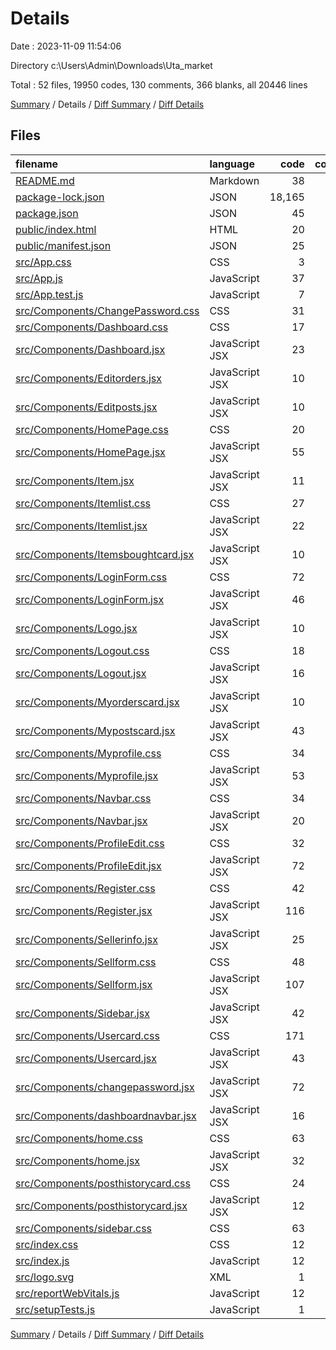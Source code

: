 # Details

Date : 2023-11-09 11:54:06

Directory c:\\Users\\Admin\\Downloads\\Uta_market

Total : 52 files,  19950 codes, 130 comments, 366 blanks, all 20446 lines

[Summary](results.md) / Details / [Diff Summary](diff.md) / [Diff Details](diff-details.md)

## Files
| filename | language | code | comment | blank | total |
| :--- | :--- | ---: | ---: | ---: | ---: |
| [README.md](/README.md) | Markdown | 38 | 0 | 33 | 71 |
| [package-lock.json](/package-lock.json) | JSON | 18,165 | 0 | 1 | 18,166 |
| [package.json](/package.json) | JSON | 45 | 0 | 1 | 46 |
| [public/index.html](/public/index.html) | HTML | 20 | 23 | 1 | 44 |
| [public/manifest.json](/public/manifest.json) | JSON | 25 | 0 | 1 | 26 |
| [src/App.css](/src/App.css) | CSS | 3 | 1 | 5 | 9 |
| [src/App.js](/src/App.js) | JavaScript | 37 | 1 | 7 | 45 |
| [src/App.test.js](/src/App.test.js) | JavaScript | 7 | 0 | 2 | 9 |
| [src/Components/ChangePassword.css](/src/Components/ChangePassword.css) | CSS | 31 | 1 | 6 | 38 |
| [src/Components/Dashboard.css](/src/Components/Dashboard.css) | CSS | 17 | 0 | 5 | 22 |
| [src/Components/Dashboard.jsx](/src/Components/Dashboard.jsx) | JavaScript JSX | 23 | 0 | 4 | 27 |
| [src/Components/Editorders.jsx](/src/Components/Editorders.jsx) | JavaScript JSX | 10 | 2 | 3 | 15 |
| [src/Components/Editposts.jsx](/src/Components/Editposts.jsx) | JavaScript JSX | 10 | 2 | 3 | 15 |
| [src/Components/HomePage.css](/src/Components/HomePage.css) | CSS | 20 | 0 | 10 | 30 |
| [src/Components/HomePage.jsx](/src/Components/HomePage.jsx) | JavaScript JSX | 55 | 4 | 13 | 72 |
| [src/Components/Item.jsx](/src/Components/Item.jsx) | JavaScript JSX | 11 | 0 | 2 | 13 |
| [src/Components/Itemlist.css](/src/Components/Itemlist.css) | CSS | 27 | 1 | 6 | 34 |
| [src/Components/Itemlist.jsx](/src/Components/Itemlist.jsx) | JavaScript JSX | 22 | 1 | 4 | 27 |
| [src/Components/Itemsboughtcard.jsx](/src/Components/Itemsboughtcard.jsx) | JavaScript JSX | 10 | 2 | 4 | 16 |
| [src/Components/LoginForm.css](/src/Components/LoginForm.css) | CSS | 72 | 3 | 13 | 88 |
| [src/Components/LoginForm.jsx](/src/Components/LoginForm.jsx) | JavaScript JSX | 46 | 1 | 6 | 53 |
| [src/Components/Logo.jsx](/src/Components/Logo.jsx) | JavaScript JSX | 10 | 2 | 4 | 16 |
| [src/Components/Logout.css](/src/Components/Logout.css) | CSS | 18 | 1 | 3 | 22 |
| [src/Components/Logout.jsx](/src/Components/Logout.jsx) | JavaScript JSX | 16 | 2 | 7 | 25 |
| [src/Components/Myorderscard.jsx](/src/Components/Myorderscard.jsx) | JavaScript JSX | 10 | 2 | 4 | 16 |
| [src/Components/Mypostscard.jsx](/src/Components/Mypostscard.jsx) | JavaScript JSX | 43 | 1 | 4 | 48 |
| [src/Components/Myprofile.css](/src/Components/Myprofile.css) | CSS | 34 | 2 | 9 | 45 |
| [src/Components/Myprofile.jsx](/src/Components/Myprofile.jsx) | JavaScript JSX | 53 | 1 | 7 | 61 |
| [src/Components/Navbar.css](/src/Components/Navbar.css) | CSS | 34 | 1 | 8 | 43 |
| [src/Components/Navbar.jsx](/src/Components/Navbar.jsx) | JavaScript JSX | 20 | 2 | 8 | 30 |
| [src/Components/ProfileEdit.css](/src/Components/ProfileEdit.css) | CSS | 32 | 1 | 7 | 40 |
| [src/Components/ProfileEdit.jsx](/src/Components/ProfileEdit.jsx) | JavaScript JSX | 72 | 2 | 12 | 86 |
| [src/Components/Register.css](/src/Components/Register.css) | CSS | 42 | 4 | 9 | 55 |
| [src/Components/Register.jsx](/src/Components/Register.jsx) | JavaScript JSX | 116 | 1 | 6 | 123 |
| [src/Components/Sellerinfo.jsx](/src/Components/Sellerinfo.jsx) | JavaScript JSX | 25 | 1 | 4 | 30 |
| [src/Components/Sellform.css](/src/Components/Sellform.css) | CSS | 48 | 0 | 7 | 55 |
| [src/Components/Sellform.jsx](/src/Components/Sellform.jsx) | JavaScript JSX | 107 | 15 | 6 | 128 |
| [src/Components/Sidebar.jsx](/src/Components/Sidebar.jsx) | JavaScript JSX | 42 | 27 | 11 | 80 |
| [src/Components/Usercard.css](/src/Components/Usercard.css) | CSS | 171 | 3 | 35 | 209 |
| [src/Components/Usercard.jsx](/src/Components/Usercard.jsx) | JavaScript JSX | 43 | 1 | 8 | 52 |
| [src/Components/changepassword.jsx](/src/Components/changepassword.jsx) | JavaScript JSX | 72 | 3 | 8 | 83 |
| [src/Components/dashboardnavbar.jsx](/src/Components/dashboardnavbar.jsx) | JavaScript JSX | 16 | 0 | 6 | 22 |
| [src/Components/home.css](/src/Components/home.css) | CSS | 63 | 0 | 15 | 78 |
| [src/Components/home.jsx](/src/Components/home.jsx) | JavaScript JSX | 32 | 0 | 16 | 48 |
| [src/Components/posthistorycard.css](/src/Components/posthistorycard.css) | CSS | 24 | 1 | 9 | 34 |
| [src/Components/posthistorycard.jsx](/src/Components/posthistorycard.jsx) | JavaScript JSX | 12 | 2 | 3 | 17 |
| [src/Components/sidebar.css](/src/Components/sidebar.css) | CSS | 63 | 6 | 12 | 81 |
| [src/index.css](/src/index.css) | CSS | 12 | 0 | 2 | 14 |
| [src/index.js](/src/index.js) | JavaScript | 12 | 3 | 3 | 18 |
| [src/logo.svg](/src/logo.svg) | XML | 1 | 0 | 0 | 1 |
| [src/reportWebVitals.js](/src/reportWebVitals.js) | JavaScript | 12 | 0 | 2 | 14 |
| [src/setupTests.js](/src/setupTests.js) | JavaScript | 1 | 4 | 1 | 6 |

[Summary](results.md) / Details / [Diff Summary](diff.md) / [Diff Details](diff-details.md)